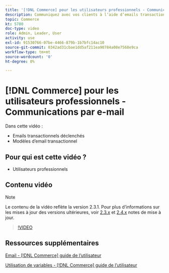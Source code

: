 ```yaml
---
title: '[!DNL Commerce] pour les utilisateurs professionnels - Communications par e-mail'
description: Communiquez avec vos clients à l’aide d’emails transactionnels déclenchés par leurs actions sur le storefront. Personnalisez et configurez les modèles de courrier électronique pour votre boutique.
topic: Commerce
kt: 5780
doc-type: video
role: Admin, Leader, User
activity: use
exl-id: 91530766-07be-4466-879b-1b7bfc14ac10
source-git-commit: 0342ad31cbae1dd5af211ea90784a08e7568e9ca
workflow-type: tm+mt
source-wordcount: '0'
ht-degree: 0%

---
```


# [!DNL Commerce] pour les utilisateurs professionnels - Communications par e-mail

Dans cette vidéo :

- Emails transactionnels déclenchés
- Modèles d’email transactionnel

## Pour qui est cette vidéo ?

- Utilisateurs professionnels

## Contenu vidéo

>[!NOTE]
>
>Le contenu de la vidéo reflète la version 2.3.1. Pour plus d’informations sur les mises à jour des versions ultérieures, voir [ 2.3.x](https://devdocs.magento.com/guides/v2.3/release-notes/bk-release-notes.html) et [2.4.x](https://devdocs.magento.com/guides/v2.4/release-notes/bk-release-notes.html) notes de mise à jour.

>[!VIDEO](https://video.tv.adobe.com/v/36190?quality=12&learn=on)

## Ressources supplémentaires

[Email - [!DNL Commerce] guide de l’utilisateur](https://docs.magento.com/user-guide/marketing/email-templates.html)

[Utilisation de variables - [!DNL Commerce] guide de l’utilisateur](https://docs.magento.com/user-guide/marketing/variables.html)
